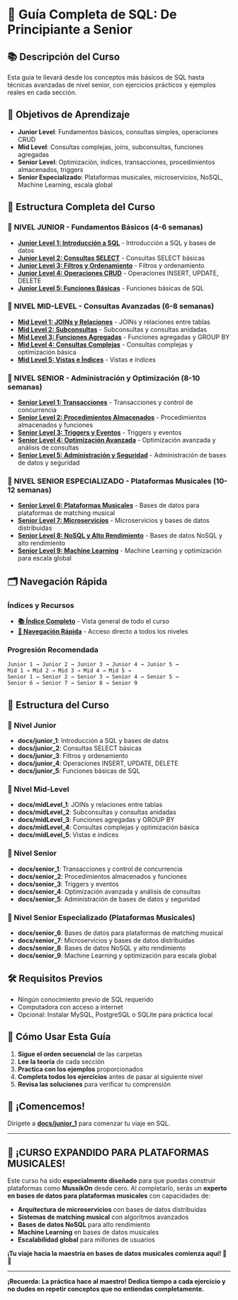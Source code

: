 # 🚀 Guía Completa de SQL: De Principiante a Senior

## 📚 Descripción del Curso
Esta guía te llevará desde los conceptos más básicos de SQL hasta técnicas avanzadas de nivel senior, con ejercicios prácticos y ejemplos reales en cada sección.

## 🎯 Objetivos de Aprendizaje
- **Junior Level**: Fundamentos básicos, consultas simples, operaciones CRUD
- **Mid Level**: Consultas complejas, joins, subconsultas, funciones agregadas
- **Senior Level**: Optimización, índices, transacciones, procedimientos almacenados, triggers
- **Senior Especializado**: Plataformas musicales, microservicios, NoSQL, Machine Learning, escala global

## 📁 Estructura Completa del Curso

### 🔰 **NIVEL JUNIOR** - Fundamentos Básicos (4-6 semanas)

- **[Junior Level 1: Introducción a SQL](docs/junior_1/README.md)** - Introducción a SQL y bases de datos
- **[Junior Level 2: Consultas SELECT](docs/junior_2/README.md)** - Consultas SELECT básicas
- **[Junior Level 3: Filtros y Ordenamiento](docs/junior_3/README.md)** - Filtros y ordenamiento
- **[Junior Level 4: Operaciones CRUD](docs/junior_4/README.md)** - Operaciones INSERT, UPDATE, DELETE
- **[Junior Level 5: Funciones Básicas](docs/junior_5/README.md)** - Funciones básicas de SQL

### 🔶 **NIVEL MID-LEVEL** - Consultas Avanzadas (6-8 semanas)

- **[Mid Level 1: JOINs y Relaciones](docs/midLevel_1/README.md)** - JOINs y relaciones entre tablas
- **[Mid Level 2: Subconsultas](docs/midLevel_2/README.md)** - Subconsultas y consultas anidadas
- **[Mid Level 3: Funciones Agregadas](docs/midLevel_3/README.md)** - Funciones agregadas y GROUP BY
- **[Mid Level 4: Consultas Complejas](docs/midLevel_4/README.md)** - Consultas complejas y optimización básica
- **[Mid Level 5: Vistas e Índices](docs/midLevel_5/README.md)** - Vistas e índices

### 🎯 **NIVEL SENIOR** - Administración y Optimización (8-10 semanas)

- **[Senior Level 1: Transacciones](docs/senior_1/README.md)** - Transacciones y control de concurrencia
- **[Senior Level 2: Procedimientos Almacenados](docs/senior_2/README.md)** - Procedimientos almacenados y funciones
- **[Senior Level 3: Triggers y Eventos](docs/senior_3/README.md)** - Triggers y eventos
- **[Senior Level 4: Optimización Avanzada](docs/senior_4/README.md)** - Optimización avanzada y análisis de consultas
- **[Senior Level 5: Administración y Seguridad](docs/senior_5/README.md)** - Administración de bases de datos y seguridad

### 🚀 **NIVEL SENIOR ESPECIALIZADO** - Plataformas Musicales (10-12 semanas)

- **[Senior Level 6: Plataformas Musicales](docs/senior_6/README.md)** - Bases de datos para plataformas de matching musical
- **[Senior Level 7: Microservicios](docs/senior_7/README.md)** - Microservicios y bases de datos distribuidas
- **[Senior Level 8: NoSQL y Alto Rendimiento](docs/senior_8/README.md)** - Bases de datos NoSQL y alto rendimiento
- **[Senior Level 9: Machine Learning](docs/senior_9/README.md)** - Machine Learning y optimización para escala global

## 🗂️ Navegación Rápida

### **Índices y Recursos**
- **[📚 Índice Completo](docs/INDICE_COMPLETO.md)** - Vista general de todo el curso
- **[🧭 Navegación Rápida](docs/NAVEGACION_RAPIDA.md)** - Acceso directo a todos los niveles

### **Progresión Recomendada**
```
Junior 1 → Junior 2 → Junior 3 → Junior 4 → Junior 5 → 
Mid 1 → Mid 2 → Mid 3 → Mid 4 → Mid 5 → 
Senior 1 → Senior 2 → Senior 3 → Senior 4 → Senior 5 → 
Senior 6 → Senior 7 → Senior 8 → Senior 9
```

## 📁 Estructura del Curso

### 🔰 Nivel Junior
- **docs/junior_1**: Introducción a SQL y bases de datos
- **docs/junior_2**: Consultas SELECT básicas
- **docs/junior_3**: Filtros y ordenamiento
- **docs/junior_4**: Operaciones INSERT, UPDATE, DELETE
- **docs/junior_5**: Funciones básicas de SQL

### 🔶 Nivel Mid-Level
- **docs/midLevel_1**: JOINs y relaciones entre tablas
- **docs/midLevel_2**: Subconsultas y consultas anidadas
- **docs/midLevel_3**: Funciones agregadas y GROUP BY
- **docs/midLevel_4**: Consultas complejas y optimización básica
- **docs/midLevel_5**: Vistas e índices

### 🎯 Nivel Senior
- **docs/senior_1**: Transacciones y control de concurrencia
- **docs/senior_2**: Procedimientos almacenados y funciones
- **docs/senior_3**: Triggers y eventos
- **docs/senior_4**: Optimización avanzada y análisis de consultas
- **docs/senior_5**: Administración de bases de datos y seguridad

### 🚀 Nivel Senior Especializado (Plataformas Musicales)
- **docs/senior_6**: Bases de datos para plataformas de matching musical
- **docs/senior_7**: Microservicios y bases de datos distribuidas
- **docs/senior_8**: Bases de datos NoSQL y alto rendimiento
- **docs/senior_9**: Machine Learning y optimización para escala global

## 🛠️ Requisitos Previos
- Ningún conocimiento previo de SQL requerido
- Computadora con acceso a internet
- Opcional: Instalar MySQL, PostgreSQL o SQLite para práctica local

## 📖 Cómo Usar Esta Guía
1. **Sigue el orden secuencial** de las carpetas
2. **Lee la teoría** de cada sección
3. **Practica con los ejemplos** proporcionados
4. **Completa todos los ejercicios** antes de pasar al siguiente nivel
5. **Revisa las soluciones** para verificar tu comprensión

## 🎉 ¡Comencemos!
Dirígete a **[docs/junior_1](docs/junior_1/README.md)** para comenzar tu viaje en SQL.

---

## 🚀 **¡CURSO EXPANDIDO PARA PLATAFORMAS MUSICALES!**

Este curso ha sido **especialmente diseñado** para que puedas construir plataformas como **MussikOn** desde cero. Al completarlo, serás un **experto en bases de datos para plataformas musicales** con capacidades de:

- **Arquitectura de microservicios** con bases de datos distribuidas
- **Sistemas de matching musical** con algoritmos avanzados
- **Bases de datos NoSQL** para alto rendimiento
- **Machine Learning** en bases de datos musicales
- **Escalabilidad global** para millones de usuarios

**¡Tu viaje hacia la maestría en bases de datos musicales comienza aquí! 🎵🚀**

---

**¡Recuerda: La práctica hace al maestro! Dedica tiempo a cada ejercicio y no dudes en repetir conceptos que no entiendas completamente.**

